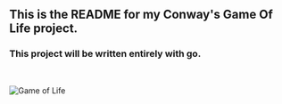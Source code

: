<h2>This is the README for my Conway's Game Of Life project.</h2>

<h3>This project will be written entirely with go. </h3>
<br>

![Game of Life](https://github.com/Dysax/GameOfLife-In-Go/blob/main/gifs/gameOfLifeTest3.gif?raw=true)
